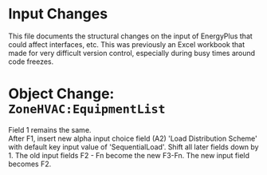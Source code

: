 Input Changes
=============

This file documents the structural changes on the input of EnergyPlus that could affect interfaces, etc.
This was previously an Excel workbook that made for very difficult version control, especially during busy times around code freezes.

# Object Change: `ZoneHVAC:EquipmentList`

Field 1 remains the same.  
After F1, insert new alpha input choice field (A2) 'Load Distribution Scheme' with default key input value of 'SequentialLoad'.
Shift all later fields down by 1. The old input fields F2 - Fn become the new F3-Fn. The new input field becomes F2.

